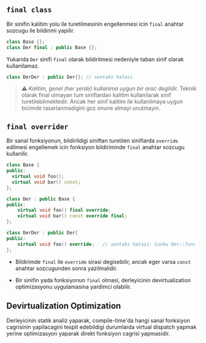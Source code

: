 ## `final class`
Bir sinifin kalitim yolu ile turetilmesinin engellenmesi icin `final` anahtar sozcugu ile bildirimi yapilir.

```C++
class Base {};
class Der final : public Base {};
```
Yukarida `Der` sinifi `final` olarak bildirilmesi nedeniyle taban sinif olarak kullanilamaz.
```C++
class DerDer : public Der{}; // sentaks hatasi
```

> :warning: 
> *Kalitim, genel (her yerde) kullanima uygun bir arac degildir.*
> Teknik olarak final olmayan tum siniflardan kalitim kullanilarak sinif  turetilebilmektedir. Ancak her sinif kalitim ile kullanilmaya uygun bicimde tasarlanmadigini goz onune almayi unutmayin. 

## `final overrider`
Bir sanal fonksiyonun, bildirildigi siniftan turetilen siniflarda `override` edilmesi engellemek icin fonksiyon bildiriminde `final` anahtar sozcugu kullanilir.

```C++
class Base {
public:
  virtual void foo();
  virtual void bar() const;
};

class Der : public Base {
public:
    virtual void foo() final override;
    virtual void bar() const override final;
};

class DerDer : public Der{
public:
    virtual void foo() override;   // sentaks hatasi: Cunku Der::func final
};
```

* Bildirimde `final` ile `override` sirasi degisebilir, ancak eger varsa `const` anahtar sozcugunden sonra yazilmalidir.

* Bir sinifin yada fonksiyonun `final` olmasi, derleyicinin devirtualization optimizasyonu uygulamasina yardimci olabilir.

## Devirtualization Optimization
Derleyicinin statik analiz yaparak, compile-time'da hangi sanal fonksiyon cagrisinin yapilacagini tespit edebildigi durumlarda virtual dispatch yapmak yerine optimizasyon yaparak direkt fonksiyon cagrisi yapmasidir.